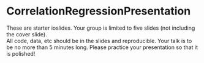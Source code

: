# CorrelationRegressionPresentation

These are starter ioslides.  Your group is limited to five slides (not including the cover slide).  
All code, data, etc should be in the slides and reproducible.  Your talk is to be no more than 5 minutes long.
Please practice your presentation so that it is polished!
